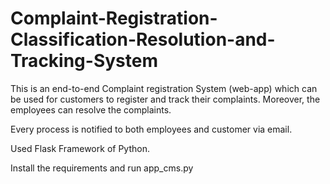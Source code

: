 # Complaint-Registration-Classification-Resolution-and-Tracking-System
This is an end-to-end Complaint registration System (web-app) which can be used for customers to register and track their complaints. Moreover, the employees can resolve the complaints.

Every process is notified to both employees and customer via email.

Used Flask Framework of Python.

Install the requirements and run app_cms.py
